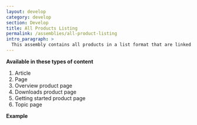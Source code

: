 ```yaml
---
layout: develop
category: develop
section: Develop
title: All Products Listing
permalink: /assemblies/all-product-listing
intro_paragraph: >
  This assembly contains all products in a list format that are linked to their overview page. Ability to add a title and description to the assembly. All of the products should be automatically curated in this assembly as long as they exist as a product in drupal.
---
```


**Available in these types of content**
1. Article
2. Page
3. Overview product page
4. Downloads product page
5. Getting started product page
6. Topic page

**Example**

